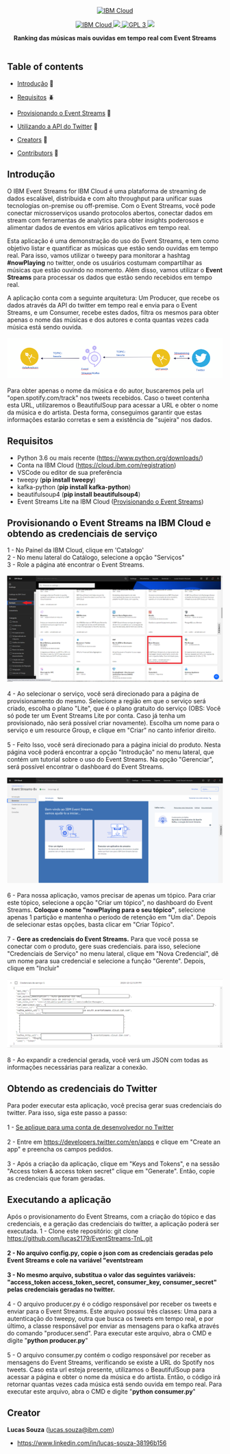 
<p align="center">
    <a href="https://cloud.ibm.com">
        <img src="assets/https://my1.digitalexperience.ibm.com/8304c341-f896-4e04-add0-0a9ae02473ba/dxdam/2d/2d559197-6763-4e47-a2cb-8f54c449ff26/ibm-cloud.svg" height="100" alt="IBM Cloud">
    </a>
</p>

<p align="center">
    <a href="https://cloud.ibm.com">
		<img src="assets/https://img.shields.io/badge/IBM%20Cloud-powered-blue.svg" alt="IBM Cloud">
    </a>
    <a href="https://www.python.org">
		<img src="assets/https://img.shields.io/badge/platform-python-lightgrey.svg?style=flat%22%20alt=%22platform">
	</a>
	<a href="https://www.gnu.org/licenses/gpl-3.0.en.html">
		<img src="assets/https://img.shields.io/badge/license-gpl3-blue.svg?style=flat" alt="GPL 3">
	</a>
	<img src="assets/https://img.shields.io/badge/release-v1.0-red">
</p>
<p></p>
<p align="center">
<b>Ranking das músicas mais ouvidas em tempo real com Event Streams</b>
  <br>
  
  <br>


## Table of contents

- [Introdução](#introdução) :seedling:
- [Requisitos](#requisitos) :beetle:
- [Provisionando o Event Streams](#provisionando-o-event-streams-na-ibm-cloud-e-obtendo-as-credenciais-de-serviço) :hammer:
- [Utilizando a API do Twitter](#features) :gift:

- [Creators](#creators) :space_invader:
- [Contributors](#contributors) :raised_hands:


## Introdução
O IBM Event Streams for IBM Cloud é uma plataforma de streaming de dados escalável, distribuida e com alto throughput para unificar suas tecnologias on-premise ou off-premise. Com o Event Streams, você pode conectar microsserviços usando protocolos abertos, conectar dados em stream com ferramentas de analytics para obter insights poderosos e alimentar dados de eventos em vários aplicativos em tempo real. 

Esta aplicação é uma demonstração do uso do Event Streams, e tem como objetivo listar e quantificar as músicas que estão sendo ouvidas em tempo real. Para isso, vamos utilizar o tweepy para monitorar a hashtag <b>#nowPlaying</b> no twitter, onde os usuários costumam compartilhar as músicas que estão ouvindo no momento. Além disso, vamos utilizar o <b>Event Streams</b> para processar os dados que estão sendo recebidos em tempo real.  

A aplicação conta com a seguinte arquitetura: Um Producer, que recebe os dados através da API do twitter em tempo real e envia para o Event Streams, e um Consumer, recebe estes dados, filtra os mesmos para obter apenas o nome das músicas e dos autores e conta quantas vezes cada música está sendo ouvida. 
<br><br><img src="assets/arquitetura.PNG"><br><br>
Para obter apenas o nome da música e do autor, buscaremos pela url "open.spotify.com/track" nos tweets recebidos. Caso o tweet contenha esta URL, utilizaremos o BeautifulSoup para acessar a URL e obter o nome da música e do artista. Desta forma, conseguimos garantir que estas informações estarão corretas e sem a existência de "sujeira" nos dados.


## Requisitos
- Python 3.6 ou mais recente (https://www.python.org/downloads/)
- Conta na IBM Cloud (https://cloud.ibm.com/registration)
- VSCode ou editor de sua preferência
- tweepy (<b>pip install tweepy</b>)
- kafka-python (<b>pip install kafka-python</b>)
- beautifulsoup4 (<b>pip install beautifulsoup4</b>)
- Event Streams Lite na IBM Cloud ([Provisionando o Event Streams](#provisionando-o-event-streams-na-ibm-cloud-e-obtendo-as-credenciais-de-serviço))



## Provisionando o Event Streams na IBM Cloud e obtendo as credenciais de serviço
1 - No Painel da IBM Cloud, clique em 'Catalogo'<br>
2 - No menu lateral do Catálogo, selecione a opção "Serviços" <br>
3 - Role a página até encontrar o Event Streams.<br><br>
<img src="assets/catalogo.png"><br><br>
4 - Ao selecionar o serviço, você será direcionado para a página de provisionamento do mesmo. Selecione a região em que o serviço será criado, escolha o plano "Lite", que é o plano gratuito do serviço (OBS: Você só pode ter um Event Streams Lite por conta. Caso já tenha um provisionado, não será possível criar novamente). Escolha um nome para o serviço e um resource Group, e clique em "Criar" no canto inferior direito. <br><br>
5 - Feito Isso, você será direcionado para a página inicial do produto. Nesta página você poderá encontrar a opção "Introdução" no menu lateral, que contém um tutorial sobre o uso do Event Streams. Na opção "Gerenciar", será possível encontrar o dashboard do Event Streams.<br><br> 
<img src="assets/eventstreams.PNG"><br><br>
6 - Para nossa aplicação, vamos precisar de apenas um tópico. Para criar este tópico, selecione a opção "Criar um tópico", no dashboard do Event Streams. <b>Coloque o nome "nowPlaying para o seu tópico"</b>, selecione apenas 1 partição e mantenha o período de retenção em  "Um dia". Depois de selecionar estas opções, basta clicar em "Criar Tópico".<br><br>
7 - <b>Gere as credenciais do Event Streams.</b> Para que você possa se conectar com o produto, gere suas credenciais. para isso, selecione "Credenciais de Serviço" no menu lateral, clique em "Nova Credencial", dê um nome para sua credencial e selecione a função "Gerente". Depois, clique em "Incluir"<br><br>
<img src="assets/cred.png"><br><br>
8 - Ao expandir a credencial gerada, você verá um JSON com todas as informações necessárias para realizar a conexão.

## Obtendo as credenciais do Twitter
Para poder executar esta aplicação, você precisa gerar suas credenciais do twitter. Para isso, siga este passo a passo: <br><br>
1 - <a href="https://developer.twitter.com/en/apply-for-access">Se aplique para uma conta de desenvolvedor no Twitter</a> <br><br>
2 - Entre em https://developers.twitter.com/en/apps e clique em "Create an app" e preencha os campos pedidos. <br><br>
3 - Após a criação da aplicação, clique em "Keys and Tokens", e na sessão "Access token & access token secret" clique em "Generate". Então, copie as credenciais que foram geradas.

## Executando a aplicação
Após o provisionamento do Event Streams, com a criação do tópico e das credenciais, e a geração das credenciais do twitter, a aplicação poderá ser executada. 
1 - Clone este repositório: git clone https://github.com/lucas2179/EventStreams-TnL.git <br> <br>
<b>2 - No arquivo config.py, copie o json com as credenciais geradas pelo Event Streams e cole  na variável "eventstream<br><br>
3 - No mesmo arquivo, substitua o valor das seguintes variáveis: "access_token access_token_secret, consumer_key, consumer_secret" pelas credenciais geradas no twitter.</b><br><br>
4 - O arquivo producer.py é o código responsável por receber  os tweets e enviar para o Event Streams. Este arquivo possui três classes: Uma para a autenticação do tweepy, outra que busca os tweets em tempo real, e por último, a classe responsável por enviar as mensagens para o kafka através do comando "producer.send". Para executar este arquivo, abra o CMD e digite "<b>python producer.py</b>"<br><br>
5 - O arquivo consumer.py contém o codigo responsável por receber as mensagens do Event Streams, verificando se existe a URL do Spotify nos tweets. Caso esta url esteja presente, utilizamos o BeautifulSoup para acessar a página e obter o nome da música e do artista. Então, o código irá retornar quantas vezes cada música está sendo ouvida em tempo real. Para executar este arquivo, abra o CMD e digite "<b>python consumer.py</b>"


## Creator
**Lucas Souza** (lucas.souza@ibm.com)
- <https://www.linkedin.com/in/lucas-souza-38196b156>


